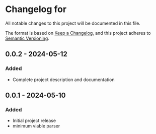 # Changelog for 

All notable changes to this project will be documented in this file.

The format is based on [Keep a Changelog](https://keepachangelog.com/en/1.1.0/),
and this project adheres to [Semantic Versioning](https://semver.org/spec/v2.0.0.html).

## 0.0.2 - 2024-05-12

### Added

  - Complete project description and documentation


## 0.0.1 - 2024-05-10

### Added

  - Initial project release
  - minimum viable parser
